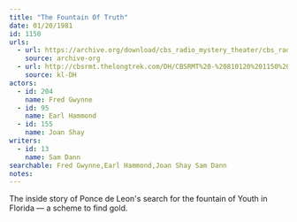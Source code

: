 ```yaml
---
title: "The Fountain Of Truth"
date: 01/20/1981
id: 1150
urls: 
  - url: https://archive.org/download/cbs_radio_mystery_theater/cbs_radio_mystery_theater-1101-1150.zip/cbs_radio_mystery_theater-1101-1150%2Fcbsrmt_1150_the_fountain_of_truth.mp3
    source: archive-org
  - url: http://cbsrmt.thelongtrek.com/DH/CBSRMT%20-%20810120%201150%20The%20Fountain%20of%20Truth_dh.mp3
    source: kl-DH
actors:  
  - id: 204
    name: Fred Gwynne  
  - id: 95
    name: Earl Hammond  
  - id: 155
    name: Joan Shay
writers:  
  - id: 13
    name: Sam Dann
searchable: Fred Gwynne,Earl Hammond,Joan Shay Sam Dann
notes:  
---
```

The inside story of Ponce de Leon's search for the fountain of Youth in Florida — a scheme to find gold.